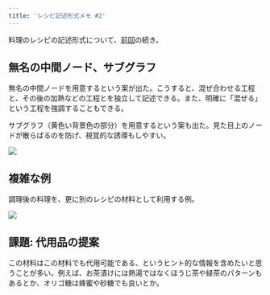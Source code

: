 ```yaml
---
title: 'レシピ記述形式メモ #2'
---
```

料理のレシピの記述形式について、[前回](https://r7kamura.com/articles/2022-05-13-mermaid-recipe-memo)の続き。

無名の中間ノード、サブグラフ
--------------

無名の中間ノードを用意するという案が出た。こうすると、混ぜ合わせる工程と、その後の加熱などの工程とを独立して記述できる。また、明確に「混ぜる」という工程を強調することもできる。

サブグラフ（黄色い背景色の部分）を用意するという案も出た。見た目上のノードが散らばるのを防げ、視覚的な誘導もしやすい。

![](https://lh6.googleusercontent.com/QNeyxs7--1wq1cnnfsQSx0-iQzW0AKTlXZZbOPsV7RXBMnRilulG_GOxE5H7_w6YAhc5aVKVa_5-Gm3SwPqd_lgOXNGsYEHrrjbPSS5snC-jqgTSC5Hpg2w66HKQbluBwCG7hkoYxj4b_vmEvogN9hZX22imeICg76CAhnaG8_PPfRFrqU4tPOCw)

複雑な例
----

調理後の料理を、更に別のレシピの材料として利用する例。

![](https://lh6.googleusercontent.com/Yhh8GY3aJQcMCE9rFWIWO904l8a_sZytmGQ7P0l2Thy0KmxKmRMGmQqsuQ3HphdgBBZjCujsexqrl24eLeVGKKOFCWJoVDrvDMdeOVdQFG7bCEfFywSzTwroCLsnx29Rx0qr6d-xoUG1c6LItrFx6CEjAn3ARHXEnccUnfChsbzVbPFXE_lgQhLb)

課題: 代用品の提案
----------

この材料はこの材料でも代用可能である、というヒント的な情報を含めたいと思うことが多い。例えば、お茶漬けには熱湯ではなくほうじ茶や緑茶のパターンもあるとか、オリゴ糖は蜂蜜や砂糖でも良いとか。

